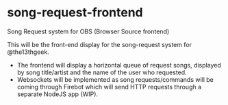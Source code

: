 # song-request-frontend
Song Request system for OBS (Browser Source frontend)

This will be the front-end display for the song-request system for @the13thgeek.

- The frontend will display a horizontal queue of request songs, displayed by song title/artist and the name of the user who requested.
- Websockets will be implemented as song requests/commands will be coming through Firebot which will send HTTP requests through a separate NodeJS app (WIP).